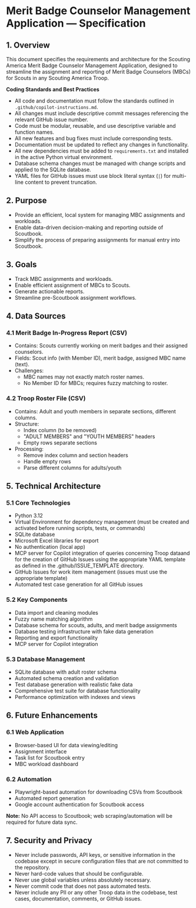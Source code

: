 
# Merit Badge Counselor Management Application — Specification

## 1. Overview

This document specifies the requirements and architecture for the Scouting America Merit Badge Counselor Management Application, designed to streamline the assignment and reporting of Merit Badge Counselors (MBCs) for Scouts in any Scouting America Troop.

**Coding Standards and Best Practices**
- All code and documentation must follow the standards outlined in `.github/copilot-instructions.md`.
- All changes must include descriptive commit messages referencing the relevant GitHub issue number.
- Code must be modular, reusable, and use descriptive variable and function names.
- All new features and bug fixes must include corresponding tests.
- Documentation must be updated to reflect any changes in functionality.
- All new dependencies must be added to `requirements.txt` and installed in the active Python virtual environment.
- Database schema changes must be managed with change scripts and applied to the SQLite database.
- YAML files for GitHub issues must use block literal syntax (`|`) for multi-line content to prevent truncation.

## 2. Purpose
- Provide an efficient, local system for managing MBC assignments and workloads.
- Enable data-driven decision-making and reporting outside of Scoutbook.
- Simplify the process of preparing assignments for manual entry into Scoutbook.

## 3. Goals
- Track MBC assignments and workloads.
- Enable efficient assignment of MBCs to Scouts.
- Generate actionable reports.
- Streamline pre-Scoutbook assignment workflows.

## 4. Data Sources
### 4.1 Merit Badge In-Progress Report (CSV)
- Contains: Scouts currently working on merit badges and their assigned counselors.
- Fields: Scout info (with Member ID), merit badge, assigned MBC name (text).
- Challenges:
  - MBC names may not exactly match roster names.
  - No Member ID for MBCs; requires fuzzy matching to roster.

### 4.2 Troop Roster File (CSV)
- Contains: Adult and youth members in separate sections, different columns.
- Structure:
  - Index column (to be removed)
  - "ADULT MEMBERS" and "YOUTH MEMBERS" headers
  - Empty rows separate sections
- Processing:
  - Remove index column and section headers
  - Handle empty rows
  - Parse different columns for adults/youth

## 5. Technical Architecture
### 5.1 Core Technologies
- Python 3.12
- Virtual Environment for dependency management (must be created and activated before running scripts, tests, or commands)
- SQLite database
- Microsoft Excel libraries for export
- No authentication (local app)
- MCP server for Copilot integration of queries concerning Troop dataand for the creation of GitHub Issues using the appropriate YAML template as defined in the .github/ISSUE_TEMPLATE directory.
- GitHub Issues for work item management (issues must use the appropriate template)
- Automated test case generation for all GitHub issues

### 5.2 Key Components
- Data import and cleaning modules
- Fuzzy name matching algorithm
- Database schema for scouts, adults, and merit badge assignments
- Database testing infrastructure with fake data generation
- Reporting and export functionality
- MCP server for Copilot integration

### 5.3 Database Management
- SQLite database with adult roster schema
- Automated schema creation and validation
- Test database generation with realistic fake data
- Comprehensive test suite for database functionality
- Performance optimization with indexes and views

## 6. Future Enhancements
### 6.1 Web Application
- Browser-based UI for data viewing/editing
- Assignment interface
- Task list for Scoutbook entry
- MBC workload dashboard

### 6.2 Automation
- Playwright-based automation for downloading CSVs from Scoutbook
- Automated report generation
- Google account authentication for Scoutbook access

**Note:** No API access to Scoutbook; web scraping/automation will be required for future data sync.

## 7. Security and Privacy
- Never include passwords, API keys, or sensitive information in the codebase except in secure configuration files that are not committed to the repository.
- Never hard-code values that should be configurable.
- Never use global variables unless absolutely necessary.
- Never commit code that does not pass automated tests.
- Never include any PII or any other Troop data in the codebase, test cases, documentation, comments, or GitHub issues.
